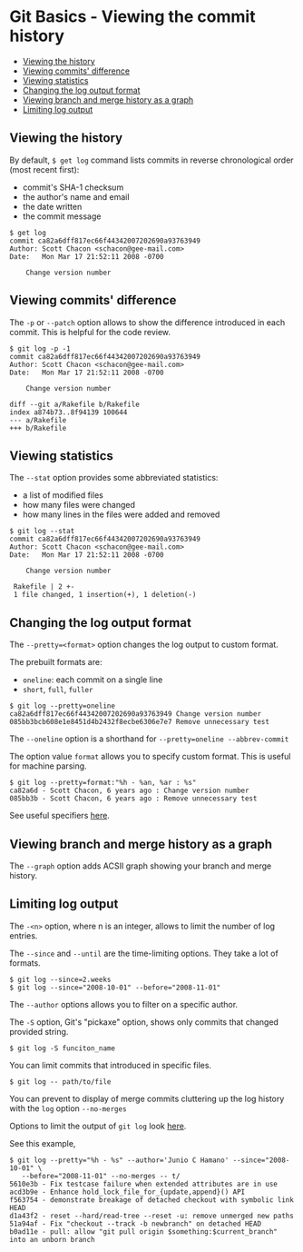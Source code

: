 # Git Basics - Viewing the commit history

- [Viewing the history](#viewing-the-commit-history)
- [Viewing commits' difference](#viewing-commits-difference)
- [Viewing statistics](#viewing-statistics)
- [Changing the log output format](#changing-the-log-output-format)
- [Viewing branch and merge history as a graph](#viewing-branch-and-merge-history-as-a-graph)
- [Limiting log output](#limiting-log-output)

## Viewing the history

By default, `$ get log` command lists commits in reverse chronological order (most recent first):

- commit's SHA-1 checksum
- the author's name and email
- the date written
- the commit message

```console
$ get log
commit ca82a6dff817ec66f44342007202690a93763949
Author: Scott Chacon <schacon@gee-mail.com>
Date:   Mon Mar 17 21:52:11 2008 -0700

    Change version number
```

## Viewing commits' difference

The `-p` or `--patch` option allows to show the difference introduced in each commit. This is helpful for the code review.

```console
$ git log -p -1
commit ca82a6dff817ec66f44342007202690a93763949
Author: Scott Chacon <schacon@gee-mail.com>
Date:   Mon Mar 17 21:52:11 2008 -0700

    Change version number

diff --git a/Rakefile b/Rakefile
index a874b73..8f94139 100644
--- a/Rakefile
+++ b/Rakefile
```

## Viewing statistics

The `--stat` option provides some abbreviated statistics:

- a list of modified files
- how many files were changed
- how many lines in the files were added and removed

```console
$ git log --stat
commit ca82a6dff817ec66f44342007202690a93763949
Author: Scott Chacon <schacon@gee-mail.com>
Date:   Mon Mar 17 21:52:11 2008 -0700

    Change version number

 Rakefile | 2 +-
 1 file changed, 1 insertion(+), 1 deletion(-)
```

## Changing the log output format

The `--pretty=<format>` option changes the log output to custom format.

The prebuilt formats are:

- `oneline`: each commit on a single line
- `short`, `full`, `fuller`

```console
$ git log --pretty=oneline
ca82a6dff817ec66f44342007202690a93763949 Change version number
085bb3bcb608e1e8451d4b2432f8ecbe6306e7e7 Remove unnecessary test
```

The `--oneline` option is a shorthand for `--pretty=oneline --abbrev-commit`

The option value `format` allows you to specify custom format. This is useful for machine parsing.

```console
$ git log --pretty=format:"%h - %an, %ar : %s"
ca82a6d - Scott Chacon, 6 years ago : Change version number
085bb3b - Scott Chacon, 6 years ago : Remove unnecessary test
```

See useful specifiers [here](https://git-scm.com/book/en/v2/ch00/pretty_format).

## Viewing branch and merge history as a graph

The `--graph` option adds ACSII graph showing your branch and merge history.

## Limiting log output

The `-<n>` option, where n is an integer, allows to limit the number of log entries.

The `--since` and `--until` are the time-limiting options. They take a lot of formats.

```console
$ git log --since=2.weeks
$ git log --since="2008-10-01" --before="2008-11-01" 
```

The `--author` options allows you to filter on a specific author.

The `-S` option, Git's "pickaxe" option, shows only commits that changed provided string.

```console
$ git log -S funciton_name
```

You can limit commits that introduced in specific files.

```console
$ git log -- path/to/file
```

You can prevent to display of merge commits cluttering up the log history with the `log` option `--no-merges`

Options to limit the output of `git log` look [here](https://git-scm.com/book/en/v2/ch00/limit_options).

See this example,

```console
$ git log --pretty="%h - %s" --author='Junio C Hamano' --since="2008-10-01" \
   --before="2008-11-01" --no-merges -- t/
5610e3b - Fix testcase failure when extended attributes are in use
acd3b9e - Enhance hold_lock_file_for_{update,append}() API
f563754 - demonstrate breakage of detached checkout with symbolic link HEAD
d1a43f2 - reset --hard/read-tree --reset -u: remove unmerged new paths
51a94af - Fix "checkout --track -b newbranch" on detached HEAD
b0ad11e - pull: allow "git pull origin $something:$current_branch" into an unborn branch
```

